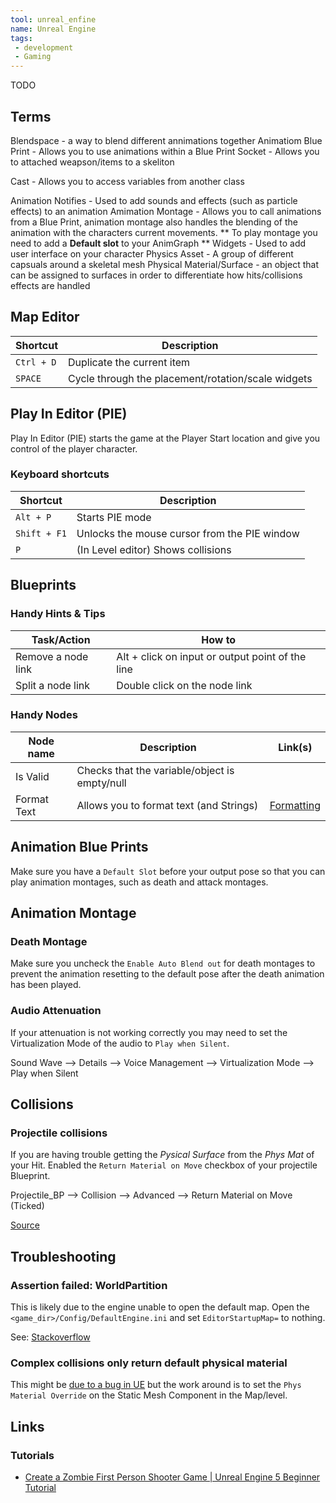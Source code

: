 ```yaml
---
tool: unreal_enfine
name: Unreal Engine
tags:
 - development
 - Gaming
--- 
```


TODO
<!--more-->

## Terms

Blendspace - a way to blend different annimations together
Animatiom Blue Print - Allows you to use animations within a Blue Print
Socket - Allows you to attached weapson/items to a skeliton

Cast - Allows you to access variables from another class

Animation Notifies - Used to add sounds and effects (such as particle effects) to an animation
Amimation Montage - Allows you to call animations from a Blue Print, animation montage also handles the blending of the animation with the characters current movements.
    ** To play montage you need to add a **Default slot** to your AnimGraph
    ** 
Widgets - Used to add user interface on your character
Physics Asset - A group of different capsuals around a skeletal mesh
Physical Material/Surface - an object that can be assigned to surfaces in order to differentiate how hits/collisions effects are handled 


## Map Editor

| Shortcut   | Description                                        |
|------------|----------------------------------------------------| 
| `Ctrl + D` | Duplicate the current item                         |
| `SPACE`    | Cycle through the placement/rotation/scale widgets |

## Play In Editor (PIE)

Play In Editor (PIE) starts the game at the Player Start location and give you control of the player character.

### Keyboard shortcuts

| Shortcut | Description |
| ---- | ----|
| `Alt + P` | Starts PIE mode |
| `Shift + F1` | Unlocks the mouse cursor from the PIE window |
| `P` | (In Level editor) Shows collisions |

## Blueprints

### Handy Hints & Tips

| Task/Action | How to |
| ----- | ---- | 
| Remove a node link | Alt + click on input or output point of the line |
| Split a node link | Double click on the node link |

### Handy Nodes

| Node name | Description | Link(s) |
| --- | --- | --- |
| Is Valid | Checks that the variable/object is empty/null ||
| Format Text | Allows you to format text (and Strings) | [Formatting](https://docs.unrealengine.com/4.27/en-US/ProductionPipelines/Localization/Formatting/)|

## Animation Blue Prints

Make sure you have a `Default Slot` before your output pose so that you can play animation montages, such as death and attack montages.

## Animation Montage

### Death Montage

Make sure you uncheck the `Enable Auto Blend out` for death montages to prevent the animation resetting to the default pose after the death animation has been played.

### Audio Attenuation

If your attenuation is not working correctly you may need to set the Virtualization Mode of the audio to `Play when Silent`.

Sound Wave --> Details --> Voice Management --> Virtualization Mode --> Play when Silent

## Collisions

### Projectile collisions

If you are having trouble getting the _Pysical Surface_ from the _Phys Mat_ of your Hit. Enabled the `Return Material on Move` checkbox of your projectile Blueprint.

Projectile_BP --> Collision --> Advanced --> Return Material on Move (Ticked)

[Source](https://forums.unrealengine.com/t/spawn-emitter-on-hit-using-surface-types/69780/9)

## Troubleshooting

### Assertion failed: WorldPartition

This is likely due to the engine unable to open the default map. 
Open the `<game_dir>/Config/DefaultEngine.ini` and set `EditorStartupMap=` to nothing.

See: [Stackoverflow](https://stackoverflow.com/questions/68628136/unreal-engine-5-assertion-failed-world-partition)


### Complex collisions only return default physical material

This might be [due to a bug in UE](https://forums.unrealengine.com/t/physical-material-override-w-complex-collision-doesnt-work/417801) but the work around is to set the `Phys Material Override` on the Static Mesh Component in the Map/level.


## Links

### Tutorials

* [Create a Zombie First Person Shooter Game | Unreal Engine 5 Beginner Tutorial](https://www.youtube.com/watch?v=qOam3QjGE8g)